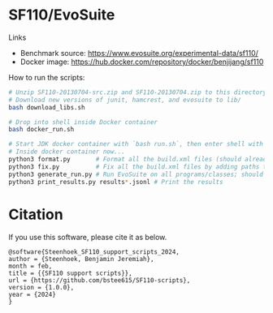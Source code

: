# SF110/EvoSuite

Links
- Benchmark source: https://www.evosuite.org/experimental-data/sf110/
- Docker image: https://hub.docker.com/repository/docker/benjijang/sf110

How to run the scripts:

```bash
# Unzip SF110-20130704-src.zip and SF110-20130704.zip to this directory, don't overwrite build.xmls
# Download new versions of junit, hamcrest, and evosuite to lib/
bash download_libs.sh

# Drop into shell inside Docker container
bash docker_run.sh

# Start JDK docker container with `bash run.sh`, then enter shell with `docker exec -it sf110 bash`
# Inside docker container now...
python3 format.py       # Format all the build.xml files (should already be formatted in this repo)
python3 fix.py          # Fix all the build.xml files by adding paths to the correct libraries (should already be applied to this repo)
python3 generate_run.py # Run EvoSuite on all programs/classes; should take a long time!
python3 print_results.py results*.jsonl # Print the results
```

# Citation

If you use this software, please cite it as below.

```
@software{Steenhoek_SF110_support_scripts_2024,
author = {Steenhoek, Benjamin Jeremiah},
month = feb,
title = {{SF110 support scripts}},
url = {https://github.com/bstee615/SF110-scripts},
version = {1.0.0},
year = {2024}
}
```
